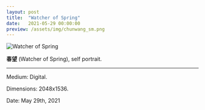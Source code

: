 ```yaml
---
layout: post
title:  "Watcher of Spring"
date:   2021-05-29 00:00:00
preview: /assets/img/chunwang_sm.png
---
```


![Watcher of Spring](/assets/img/chunwang.png)

**春望** (Watcher of Spring), self portrait.

---

Medium: Digital.

Dimensions: 2048x1536.

Date: May 29th, 2021
